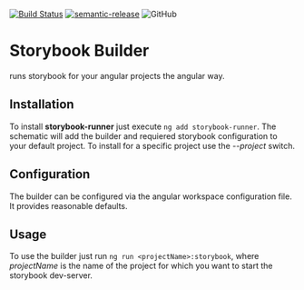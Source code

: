 [![Build Status](https://dev.azure.com/ChristophMurczek/storybook-builder/_apis/build/status/cmurczek.storybook-builder?branchName=master)](https://dev.azure.com/ChristophMurczek/storybook-builder/_build/latest?definitionId=1&branchName=master)
[![semantic-release](https://img.shields.io/badge/%20%20%F0%9F%93%A6%F0%9F%9A%80-semantic--release-e10079.svg)](https://github.com/semantic-release/semantic-release)
![GitHub](https://img.shields.io/github/license/cmurczek/storybook-builder)

# Storybook Builder
runs storybook for your angular projects the angular way.

## Installation
To install **storybook-runner** just execute `ng add storybook-runner`.
The schematic will add the builder and requiered storybook configuration to your default project.
To install for a specific project use the _--project <projectName>_ switch.

## Configuration
The builder can be configured via the angular workspace configuration file.
It provides reasonable defaults.

## Usage
To use the builder just run `ng run <projectName>:storybook`, where _projectName_ is the name of the project for which you want to start the storybook dev-server.
